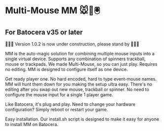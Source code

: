 # Multi-Mouse MM 🐭👾🖲️
## For Batocera v35 or later

🚧🚧🚧 Version 1.0.2 is now under construction, please stand by 🚧🚧🚧

MM is the auto-magic solution for combining multiple mouse inputs into a single virtual device. Supports any combination of spinners trackball, mouse or trackpads. We made Multi-Mouse, so you can just play. Requires no editing. MM is designed to configure itself as one device.

Get ready player one. No hard encoded, hard to type event-mouse names. MM will hunt them down for you making the setup ultra easy. There's no editing after you swap out new mouse, trackball or spinner. No need to configure the mouse input for a single 1 player game.

Like Batocera, it's plug and play. Need to change your hardware configuration? Simply reboot or restart your game.

Easy installation. Our install.sh script is designed to make it easy for anyone to install MM on Batocera.
